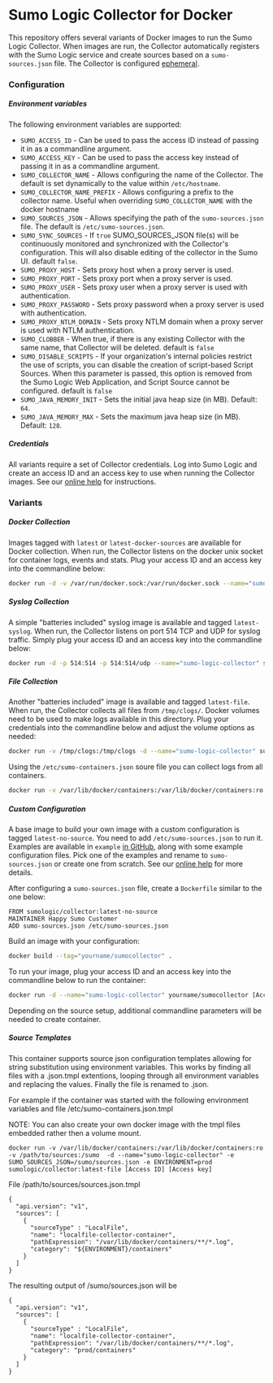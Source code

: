 # Sumo Logic Collector for Docker

This repository offers several variants of Docker images to run the Sumo Logic Collector. When images are run, the Collector automatically registers with the Sumo Logic service and create sources based on a `sumo-sources.json` file. The Collector is configured [ephemeral](https://help.sumologic.com/Send_Data/Installed_Collectors/sumo.conf).

### Configuration

##### Environment variables

The following environment variables are supported:

* `SUMO_ACCESS_ID` - Can be used to pass the access ID instead of passing it in as a commandline argument.
* `SUMO_ACCESS_KEY` - Can be used to pass the access key instead of passing it in as a commandline argument.
* `SUMO_COLLECTOR_NAME` - Allows configuring the name of the Collector. The default is set dynamically to the value within `/etc/hostname`.
* `SUMO_COLLECTOR_NAME_PREFIX` - Allows configuring a prefix to the collector name. Useful when overriding `SUMO_COLLECTOR_NAME` with the docker hostname
* `SUMO_SOURCES_JSON` - Allows specifying the path of the `sumo-sources.json` file. The default is `/etc/sumo-sources.json`.
* `SUMO_SYNC_SOURCES` - If `true` SUMO_SOURCES_JSON file(s) will be continuously monitored and synchronized with the Collector's configuration. This will also disable editing of the collector in the Sumo UI. default `false`.
* `SUMO_PROXY_HOST` - Sets proxy host when a proxy server is used.
* `SUMO_PROXY_PORT` - Sets proxy port when a proxy server is used.
* `SUMO_PROXY_USER` - Sets proxy user when a proxy server is used with authentication.
* `SUMO_PROXY_PASSWORD` - Sets proxy password when a proxy server is used with authentication.
* `SUMO_PROXY_NTLM_DOMAIN` - Sets proxy NTLM domain when a proxy server is used with NTLM authentication.
* `SUMO_CLOBBER` - When true, if there is any existing Collector with the same name, that Collector will be deleted. default is `false`
* `SUMO_DISABLE_SCRIPTS` - If your organization's internal policies restrict the use of scripts, you can disable the creation of script-based Script Sources. When this parameter is passed, this option is removed from the Sumo Logic Web Application, and Script Source cannot be configured. default is `false`
* `SUMO_JAVA_MEMORY_INIT` - Sets the initial java heap size (in MB). Default: `64`.
* `SUMO_JAVA_MEMORY_MAX` - Sets the maximum java heap size (in MB). Default: `128`.

##### Credentials

All variants require a set of Collector credentials. Log into Sumo Logic and create an access ID and an access key to use when running the Collector images. See our [online help](https://help.sumologic.com/Manage/Security/Access_Keys/Create_Access_Keys) for instructions.

### Variants

##### Docker Collection

Images tagged with `latest` or `latest-docker-sources` are available for Docker collection. When run, the Collector listens on the docker unix socket for container logs, events and stats. Plug your access ID and an access key into the commandline below:

```bash
docker run -d -v /var/run/docker.sock:/var/run/docker.sock --name="sumo-logic-collector"  sumologic/collector:latest <Access ID> <Access key>
```

##### Syslog Collection

A simple "batteries included" syslog image is available and tagged `latest-syslog`. When run, the Collector listens on port 514 TCP and UDP for syslog traffic. Simply plug your access ID and an access key into the commandline below:


```bash
docker run -d -p 514:514 -p 514:514/udp --name="sumo-logic-collector" sumologic/collector:latest-syslog [Access ID] [Access key]
```

##### File Collection

Another "batteries included" image is available and tagged `latest-file`. When run, the Collector collects all files from `/tmp/clogs/`. Docker volumes need to be used to make logs available in this directory. Plug your credentials into the commandline below and adjust the
volume options as needed:

```bash
docker run -v /tmp/clogs:/tmp/clogs -d --name="sumo-logic-collector" sumologic/collector:latest-file [Access ID] [Access key]
```

Using the `/etc/sumo-containers.json` soure file you can collect logs from all containers.

```bash
docker run -v /var/lib/docker/containers:/var/lib/docker/containers:ro -d --name="sumo-logic-collector" -e SUMO_SOURCES_JSON=/etc/sumo-containers.json sumologic/collector:latest-file [Access ID] [Access key]
```


##### Custom Configuration

A base image to build your own image with a custom configuration is tagged `latest-no-source`. You need to add  `/etc/sumo-sources.json` to run it.
Examples are available in `example` [in GitHub](https://github.com/SumoLogic/sumologic-collector-docker/tree/master/example), along with some example configuration files. Pick one of the examples and rename to `sumo-sources.json` or create one from scratch. See  our [online help](https://help.sumologic.com/Send_Data/Sources/Use_JSON_to_Configure_Sources) for more details.

After configuring a `sumo-sources.json` file, create a `Dockerfile` similar to the one below:

```
FROM sumologic/collector:latest-no-source
MAINTAINER Happy Sumo Customer
ADD sumo-sources.json /etc/sumo-sources.json
```

Build an image with your configuration:

```bash
docker build --tag="yourname/sumocollector" .
```

To run your image, plug your access ID and an access key into the commandline below to run the container:

```bash
docker run -d --name="sumo-logic-collector" yourname/sumocollector [Access ID] [Access key]
```

Depending on the source setup, additional commandline parameters will be needed to create container.


##### Source Templates

This container supports source json configuration templates allowing for string substitution using environment variables. This works by finding all files with a .json.tmpl extentions, looping through all environment variables and replacing the values. Finally the file is renamed to .json.

For example if the container was started with the following environment variables and file /etc/sumo-containers.json.tmpl

NOTE: You can also create your own docker image with the tmpl files embedded rather then a volume mount.

```
docker run -v /var/lib/docker/containers:/var/lib/docker/containers:ro -v /path/to/sources:/sumo  -d --name="sumo-logic-collector" -e SUMO_SOURCES_JSON=/sumo/sources.json -e ENVIRONMENT=prod sumologic/collector:latest-file [Access ID] [Access key]
```

File /path/to/sources/sources.json.tmpl

```
{
  "api.version": "v1",
  "sources": [
    {
      "sourceType" : "LocalFile",
      "name": "localfile-collector-container",
      "pathExpression": "/var/lib/docker/containers/**/*.log",
      "category": "${ENVIRONMENT}/containers"
    }
  ]
}
```

The resulting output of /sumo/sources.json will be
```
{
  "api.version": "v1",
  "sources": [
    {
      "sourceType" : "LocalFile",
      "name": "localfile-collector-container",
      "pathExpression": "/var/lib/docker/containers/**/*.log",
      "category": "prod/containers"
    }
  ]
}
```
